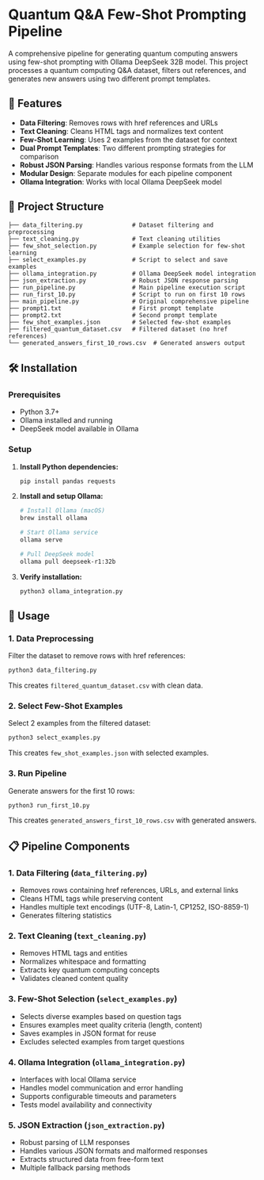 # Quantum Q&A Few-Shot Prompting Pipeline

A comprehensive pipeline for generating quantum computing answers using few-shot prompting with Ollama DeepSeek 32B model. This project processes a quantum computing Q&A dataset, filters out references, and generates new answers using two different prompt templates.

## 🚀 Features

- **Data Filtering**: Removes rows with href references and URLs
- **Text Cleaning**: Cleans HTML tags and normalizes text content
- **Few-Shot Learning**: Uses 2 examples from the dataset for context
- **Dual Prompt Templates**: Two different prompting strategies for comparison
- **Robust JSON Parsing**: Handles various response formats from the LLM
- **Modular Design**: Separate modules for each pipeline component
- **Ollama Integration**: Works with local Ollama DeepSeek model

## 📁 Project Structure

```
├── data_filtering.py              # Dataset filtering and preprocessing
├── text_cleaning.py               # Text cleaning utilities
├── few_shot_selection.py          # Example selection for few-shot learning
├── select_examples.py             # Script to select and save examples
├── ollama_integration.py          # Ollama DeepSeek model integration
├── json_extraction.py             # Robust JSON response parsing
├── run_pipeline.py                # Main pipeline execution script
├── run_first_10.py                # Script to run on first 10 rows
├── main_pipeline.py               # Original comprehensive pipeline
├── prompt1.txt                    # First prompt template
├── prompt2.txt                    # Second prompt template
├── few_shot_examples.json         # Selected few-shot examples
├── filtered_quantum_dataset.csv   # Filtered dataset (no href references)
└── generated_answers_first_10_rows.csv  # Generated answers output
```

## 🛠️ Installation

### Prerequisites

- Python 3.7+
- Ollama installed and running
- DeepSeek model available in Ollama

### Setup

1. **Install Python dependencies:**
   ```bash
   pip install pandas requests
   ```

2. **Install and setup Ollama:**
   ```bash
   # Install Ollama (macOS)
   brew install ollama
   
   # Start Ollama service
   ollama serve
   
   # Pull DeepSeek model
   ollama pull deepseek-r1:32b
   ```

3. **Verify installation:**
   ```bash
   python3 ollama_integration.py
   ```



## 🔧 Usage

### 1. Data Preprocessing

Filter the dataset to remove rows with href references:

```bash
python3 data_filtering.py
```

This creates `filtered_quantum_dataset.csv` with clean data.

### 2. Select Few-Shot Examples

Select 2 examples from the filtered dataset:

```bash
python3 select_examples.py
```

This creates `few_shot_examples.json` with selected examples.

### 3. Run Pipeline

Generate answers for the first 10 rows:

```bash
python3 run_first_10.py
```

This creates `generated_answers_first_10_rows.csv` with generated answers.


## 📋 Pipeline Components

### 1. Data Filtering (`data_filtering.py`)

- Removes rows containing href references, URLs, and external links
- Cleans HTML tags while preserving content
- Handles multiple text encodings (UTF-8, Latin-1, CP1252, ISO-8859-1)
- Generates filtering statistics

### 2. Text Cleaning (`text_cleaning.py`)

- Removes HTML tags and entities
- Normalizes whitespace and formatting
- Extracts key quantum computing concepts
- Validates cleaned content quality

### 3. Few-Shot Selection (`select_examples.py`)

- Selects diverse examples based on question tags
- Ensures examples meet quality criteria (length, content)
- Saves examples in JSON format for reuse
- Excludes selected examples from target questions

### 4. Ollama Integration (`ollama_integration.py`)

- Interfaces with local Ollama service
- Handles model communication and error handling
- Supports configurable timeouts and parameters
- Tests model availability and connectivity

### 5. JSON Extraction (`json_extraction.py`)

- Robust parsing of LLM responses
- Handles various JSON formats and malformed responses
- Extracts structured data from free-form text
- Multiple fallback parsing methods
